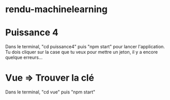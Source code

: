 # rendu-machinelearning

# Puissance 4

Dans le terminal, "cd puissance4" puis "npm start" pour lancer l'application. Tu dois cliquer sur la case que tu veux pour mettre un jeton, il y a encore quelque erreurs...

# Vue => Trouver la clé

Dans le terminal, "cd vue" puis "npm start"
